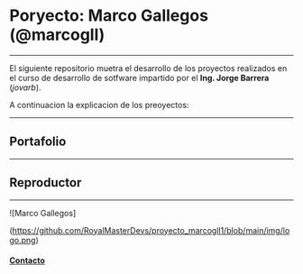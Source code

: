 # Poryecto: Marco Gallegos (@marcogll)

---
El siguiente repositorio muetra el desarrollo de los proyectos realizados en el curso de desarrollo de sotfware impartido por el **Ing. Jorge Barrera** (*jovarb*).

A continuacion la explicacion de los preoyectos:

---
## Portafolio

---
## Reproductor


---
![Marco Gallegos]

(https://github.com/RoyalMasterDevs/proyecto_marcogll1/blob/main/img/logo.png)

#### [Contacto](https://marco.makersmarketing.tech/)

